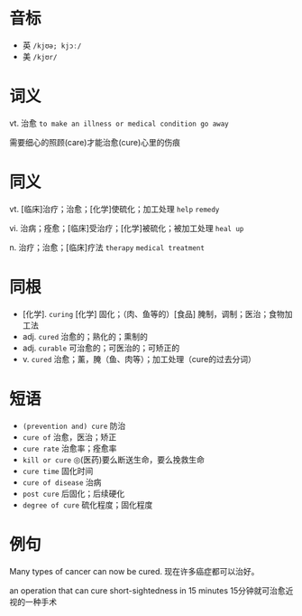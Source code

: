 # 音标

- 英 `/kjʊə; kjɔː/`
- 美 `/kjʊr/`

# 词义

vt. 治愈
`to make an illness or medical condition go away`



需要细心的照顾(care)才能治愈(cure)心里的伤痕

# 同义

vt. [临床]治疗；治愈；[化学]使硫化；加工处理
`help` `remedy`

vi. 治病；痊愈；[临床]受治疗；[化学]被硫化；被加工处理
`heal up`

n. 治疗；治愈；[临床]疗法
`therapy` `medical treatment`

# 同根

- [化学]. `curing` [化学] 固化；（肉、鱼等的）[食品] 腌制，调制；医治；食物加工法
- adj. `cured` 治愈的；熟化的；熏制的
- adj. `curable` 可治愈的；可医治的；可矫正的
- v. `cured` 治愈；薰，腌（鱼、肉等）；加工处理（cure的过去分词）

# 短语

- `(prevention and) cure` 防治
- `cure of` 治愈，医治；矫正
- `cure rate` 治愈率；痊愈率
- `kill or cure` ◎(医药)要么断送生命，要么挽救生命
- `cure time` 固化时间
- `cure of disease` 治病
- `post cure` 后固化；后续硬化
- `degree of cure` 硫化程度；固化程度

# 例句

Many types of cancer can now be cured.
现在许多癌症都可以治好。

an operation that can cure short-sightedness in 15 minutes
15分钟就可治愈近视的一种手术


